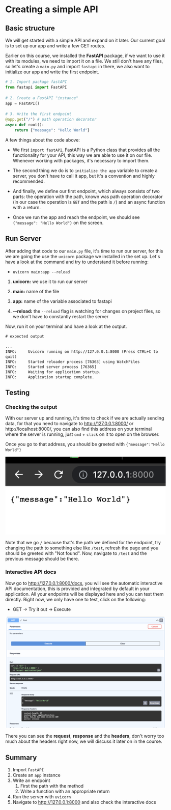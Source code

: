 # Creating a simple API

## Basic structure

We will get started with a simple API and expand on it later. Our current goal is to set up our app and write a few GET routes.

Earlier on this course, we installed the **FastAPI** package, if we want to use it with its modules, we need to import it on a file. We still don't have any files, so let's create a `main.py` and import `fastapi` in there, we also want to initialize our app and write the first endpoint.

```py
# 1. Import package fastAPI
from fastapi import FastAPI

# 2. Create a FastAPI "instance"
app = FastAPI()

# 3. Write the first endpoint
@app.get("/") # path operation decorator
async def root():
    return {"message": "Hello World"}
```

A few things about the code above:

- We first `import fastAPI`, FastAPI is a Python class that provides all the functionality for your API, this way we are able to use it on our file. Whenever working with packages, it's necessary to import them.

- The second thing we do is to `initialize the app` variable to create a server, you don't have to call it app, but it's a convention and highly recommended.

- And finally, we define our first endpoint, which always consists of two parts: the operation with the path, known was path operation decorator (in our case the operation is `GET` and the path is `/`) and an async function with a return.

- Once we run the app and reach the endpoint, we should see `{"message": "Hello World"}` on the screen.

## Run Server

After adding that code to our `main.py` file, it's time to run our server, for this we are going the use the `uvicorn` package we installed in the set up. Let's have a look at the command and try to understand it before running:

- `uvicorn main:app --reload`

1. **uvicorn:** we use it to run our server

2. **main:** name of the file

3. **app:** name of the variable associated to fastapi

4. **--reload:** the `--reload` flag is watching for changes on project files, so we don't have to constantly restart the server

Now, run it on your terminal and have a look at the output.

```shell
# expected output

...
INFO:     Uvicorn running on http://127.0.0.1:8000 (Press CTRL+C to quit)
INFO:     Started reloader process [76363] using WatchFiles
INFO:     Started server process [76365]
INFO:     Waiting for application startup.
INFO:     Application startup complete.
```

## Testing

### Checking the output

With our server up and running, it's time to check if we are actually sending data, for that you need to navigate to http://127.0.0.1:8000/ or http://localhost:8000/, you can also find this address on your terminal where the server is running, just `cmd` + `click` on it to open on the browser.

Once you go to that address, you should be greeted with `{"message":"Hello World"}`

<!-- image 1 -->
<img src="../../media/1-hello-world.png">

Note that we go `/` because that's the path we defined for the endpoint, try changing the path to something else like `/test`, refresh the page and you should be greeted with "Not found". Now, navigate to `/test` and the previous message should be there.

### Interactive API docs

Now go to http://127.0.0.1:8000/docs, you will see the automatic interactive API documentation, this is provided and integrated by default in your application. All your endpoints will be displayed here and you can test them directly. Right now, we only have one to test, click on the following:

- GET -> Try it out -> Execute

<img src="../../media/2-interactive-docs.png">

There you can see the **request**, **response** and the **headers**, don't worry too much about the headers right now, we will discuss it later on in the course.

## Summary

1. Import `FastAPI`
2. Create an `app` instance
3. Write an endpoint
   1. First the path with the method
   2. Write a function with an appropriate return
4. Run the server with `uvicorn`
5. Navigate to http://127.0.0.1:8000 and also check the interactive docs
